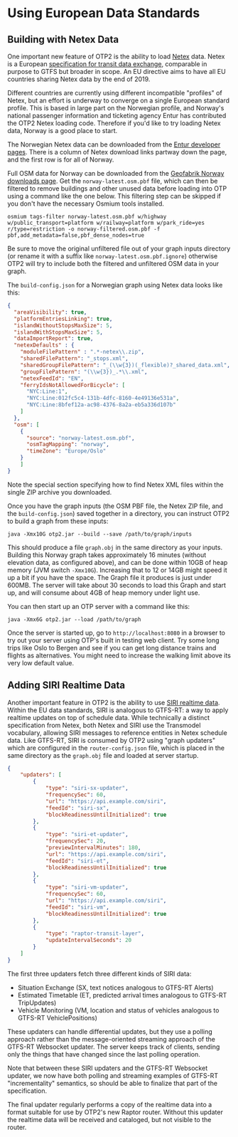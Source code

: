 # Using European Data Standards

## Building with Netex Data

One important new feature of OTP2 is the ability to
load [Netex](https://en.wikipedia.org/wiki/NeTEx) data. Netex is a
European [specification for transit data exchange](http://netex-cen.eu), comparable in purpose to
GTFS but broader in scope. An EU directive aims to have all EU countries sharing Netex data by the
end of 2019.

Different countries are currently using different incompatible "profiles" of Netex, but an effort is
underway to converge on a single European standard profile. This is based in large part on the
Norwegian profile, and Norway's national passenger information and ticketing agency Entur has
contributed the OTP2 Netex loading code. Therefore if you'd like to try loading Netex data, Norway
is a good place to start.

The Norwegian Netex data can be downloaded from
the [Entur developer pages](https://developer.entur.org/pages-intro-files). There is a column of
Netex download links partway down the page, and the first row is for all of Norway.

Full OSM data for Norway can be downloaded from
the [Geofabrik Norway downloads page](http://download.geofabrik.de/europe/norway.html). Get
the `norway-latest.osm.pbf` file, which can then be filtered to remove buildings and other unused
data before loading into OTP using a command like the one below. This filtering step can be skipped
if you don't have the necessary Osmium tools installed.

`osmium tags-filter norway-latest.osm.pbf w/highway w/public_transport=platform w/railway=platform w/park_ride=yes r/type=restriction -o norway-filtered.osm.pbf -f pbf,add_metadata=false,pbf_dense_nodes=true`

Be sure to move the original unfiltered file out of your graph inputs directory (or rename it with a
suffix like `norway-latest.osm.pbf.ignore`) otherwise OTP2 will try to include both the filtered and
unfiltered OSM data in your graph.

The `build-config.json` for a Norwegian graph using Netex data looks like this:

```json
{
  "areaVisibility": true,
  "platformEntriesLinking": true,
  "islandWithoutStopsMaxSize": 5,
  "islandWithStopsMaxSize": 5,
  "dataImportReport": true,
  "netexDefaults" : {
    "moduleFilePattern" : ".*-netex\\.zip",
    "sharedFilePattern": "_stops.xml",
    "sharedGroupFilePattern": "_(\\w{3})(_flexible)?_shared_data.xml",
    "groupFilePattern": "(\\w{3})_.*\\.xml",
    "netexFeedId": "EN",
    "ferryIdsNotAllowedForBicycle": [
      "NYC:Line:1",
      "NYC:Line:012fc5c4-131b-4dfc-8160-4e49136e531a",
      "NYC:Line:8bfef12a-ac98-4376-8a2a-eb5a336d107b"
    ]
  },
  "osm": [
    {
      "source": "norway-latest.osm.pbf",
      "osmTagMapping": "norway",
      "timeZone": "Europe/Oslo"
    }
    ]
}
```

Note the special section specifying how to find Netex XML files within the single ZIP archive you
downloaded.

Once you have the graph inputs (the OSM PBF file, the Netex ZIP file, and the `build-config.json`)
saved together in a directory, you can instruct OTP2 to build a graph from these inputs:

`java -Xmx10G otp2.jar --build --save /path/to/graph/inputs`

This should produce a file `graph.obj` in the same directory as your inputs. Building this Norway
graph takes approximately 16 minutes (without elevation data, as configured above), and can be done
within 10GB of heap memory (JVM switch `-Xmx10G`). Increasing that to 12 or 14GB might speed it up a
bit if you have the space. The Graph file it produces is just under 600MB. The server will take
about 30 seconds to load this Graph and start up, and will consume about 4GB of heap memory under
light use.

You can then start up an OTP server with a command like this:

`java -Xmx6G otp2.jar --load /path/to/graph`

Once the server is started up, go to `http://localhost:8080` in a browser to try out your server
using OTP's built in testing web client. Try some long trips like Oslo to Bergen and see if you can
get long distance trains and flights as alternatives. You might need to increase the walking limit
above its very low default value.

## Adding SIRI Realtime Data

Another important feature in OTP2 is the ability to
use [SIRI realtime data](https://en.wikipedia.org/wiki/Service_Interface_for_Real_Time_Information).
Within the EU data standards, SIRI is analogous to GTFS-RT: a way to apply realtime updates on top
of schedule data. While technically a distinct specification from Netex, both Netex and SIRI use the
Transmodel vocabulary, allowing SIRI messages to reference entities in Netex schedule data. Like
GTFS-RT, SIRI is consumed by OTP2 using "graph updaters" which are configured in
the `router-config.json` file, which is placed in the same directory as the `graph.obj` file and
loaded at server startup.

```json
{
    "updaters": [
        {
            "type": "siri-sx-updater",
            "frequencySec": 60,
            "url": "https://api.example.com/siri",
            "feedId": "siri-sx",
            "blockReadinessUntilInitialized": true
        },
        {
            "type": "siri-et-updater",
            "frequencySec": 20,
            "previewIntervalMinutes": 180,
            "url": "https://api.example.com/siri",
            "feedId": "siri-et",
            "blockReadinessUntilInitialized": true
        },
        {
            "type": "siri-vm-updater",
            "frequencySec": 60,
            "url": "https://api.example.com/siri",
            "feedId": "siri-vm",
            "blockReadinessUntilInitialized": true
        },
        {
            "type": "raptor-transit-layer",
            "updateIntervalSeconds": 20
        }
    ]
}
```

The first three updaters fetch three different kinds of SIRI data:

- Situation Exchange (SX, text notices analogous to GTFS-RT Alerts)
- Estimated Timetable (ET, predicted arrival times analogous to GTFS-RT TripUpdates)
- Vehicle Monitoring (VM, location and status of vehicles analogous to GTFS-RT VehiclePositions)

These updaters can handle differential updates, but they use a polling approach rather than the
message-oriented streaming approach of the GTFS-RT Websocket updater. The server keeps track of
clients, sending only the things that have changed since the last polling operation.

Note that between these SIRI updaters and the GTFS-RT Websocket updater, we now have both polling
and streaming examples of GTFS-RT "incrementality" semantics, so should be able to finalize that
part of the specification.

The final updater regularly performs a copy of the realtime data into a format suitable for use by
OTP2's new Raptor router. Without this updater the realtime data will be received and cataloged, but
not visible to the router.
